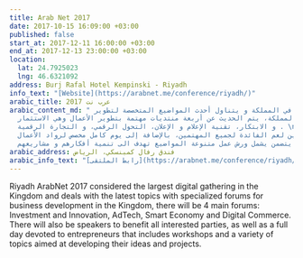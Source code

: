 ```yaml
---
title: Arab Net 2017
date: 2017-10-15 16:09:00 +03:00
published: false
start_at: 2017-12-11 16:00:00 +03:00
end_at: 2017-12-13 23:00:00 +03:00
location:
  lat: 24.7925023
  lng: 46.6321092
address: Burj Rafal Hotel Kempinski - Riyadh
info_text: "[Website](https://arabnet.me/conference/riyadh/)"
arabic_title: عرب نت 2017
arabic_content_md: " أكبر تجمع رقمي في المملكة و يتناول أحدث المواضيع المتخصصة لتطوير
  الأعمال في المملكة، يتم الحديث عن أربعة منتديات مهتمة بتطوير الأعمال وهي الاستثمار
  و الابتكار، تقنية الإعلام و الإعلان، التحول الرقمي، و التجارة الرقمية . \nكما سيتواجد
  بعض المتحدثين لعم الفائدة لجميع المهتمين، بالإضافة إلى يوم كامل مخصص لرواد الأعمال
  يتضمن يشمل ورش عمل متنوعة المواضيع تهدف الى تنمية أفكارهم و مشاريعهم.\n"
arabic_address: فندق رفال كمبنسكي، الرياض
arabic_info_text: "[رابط الملتقى](https://arabnet.me/conference/riyadh/)"
---
```



Riyadh ArabNet 2017 considered the largest digital gathering in the Kingdom and deals with the latest topics with specialized forums for business development in the Kingdom, there will be 4 main forums: Investment and Innovation, AdTech, Smart Economy and Digital Commerce. 
There will also be speakers to benefit all interested parties, as well as a full day devoted to entrepreneurs that includes workshops and a variety of topics aimed at developing their ideas and projects.
